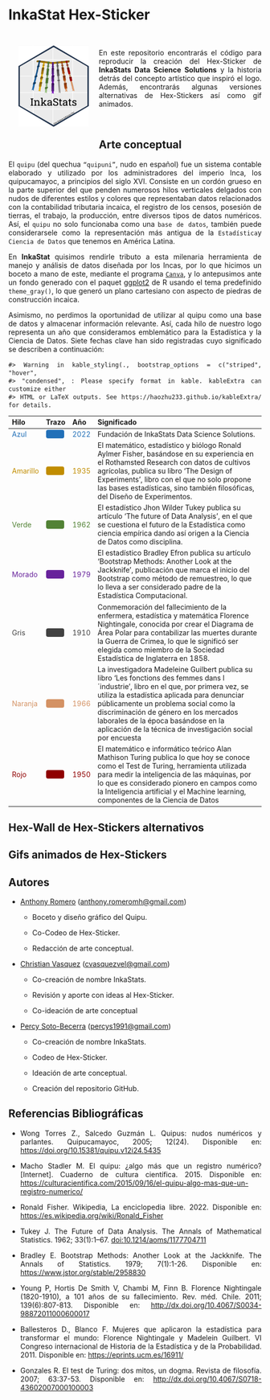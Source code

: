 
<!-- README.md is generated from README.Rmd. Please edit that file -->
<style>
body {
text-align: justify}
</style>

# InkaStat Hex-Sticker

<a href="https://github.com/psotob/InkaStat_HexSticker"><img src="stickers_png/logo-inkastats-official.png" align="left" width="140" hspace="20" vspace="25"/></a>

<br>

En este repositorio encontrarás el código para reproducir la creación
del Hex-Sticker de **InkaStats Data Science Solutions** y la historia
detrás del concepto artístico que inspiró el logo. Además, encontrarás
algunas versiones alternativas de Hex-Stickers así como gif animados.

<br>

## Arte conceptual

El `quipu` (del quechua `“quipuni”`, nudo en español) fue un sistema
contable elaborado y utilizado por los administradores del imperio Inca,
los quipucamayoc, a principios del siglo XVI. Consiste en un cordón
grueso en la parte superior del que penden numerosos hilos verticales
delgados con nudos de diferentes estilos y colores que representaban
datos relacionados con la contabilidad tributaria incaica, el registro
de los censos, posesión de tierras, el trabajo, la producción, entre
diversos tipos de datos numéricos. Así, el `quipu` no solo funcionaba
como una `base de datos`, también puede considerarsele como la
representación más antigua de la `Estadística`y `Ciencia de Datos` que
tenemos en América Latina.

En **InkaStat** quisimos rendirle tributo a esta milenaria herramienta
de manejo y análisis de datos diseñada por los Incas, por lo que hicimos
un boceto a mano de este, mediante el programa
[`Canva`](https://www.canva.com/es_419/), y lo antepusimos ante un fondo
generado con el paquet [ggplot2](https://ggplot2.tidyverse.org/) de R
usando el tema predefinido `theme_gray()`, lo que generó un plano
cartesiano con aspecto de piedras de construcción incaica.

Asimismo, no perdimos la oportunidad de utilizar al quipu como una base
de datos y almacenar información relevante. Así, cada hilo de nuestro
logo representa un año que consideramos emblemático para la Estadística
y la Ciencia de Datos. Siete fechas clave han sido registradas cuyo
significado se describen a continuación:

    #> Warning in kable_styling(., bootstrap_options = c("striped", "hover",
    #> "condensed", : Please specify format in kable. kableExtra can customize either
    #> HTML or LaTeX outputs. See https://haozhu233.github.io/kableExtra/ for details.

| Hilo                                                                        | Trazo                                                                                                                                                                 | Año                                                       | Significado                                                                                                                                                                                                                                                                                                                                                                |
|:----------------------------------------------------------------------------|:----------------------------------------------------------------------------------------------------------------------------------------------------------------------|:----------------------------------------------------------|:---------------------------------------------------------------------------------------------------------------------------------------------------------------------------------------------------------------------------------------------------------------------------------------------------------------------------------------------------------------------------|
| <span style="     color: #2270B8 !important;text-align: c;">Azul</span>     | <span style="     color: #2270B8 !important;border-radius: 4px; padding-right: 4px; padding-left: 4px; background-color: #2270B8 !important;text-align: c;">——</span> | <span style="     color: #2270B8 !important;">2022</span> | Fundación de InkaStats Data Science Solutions.                                                                                                                                                                                                                                                                                                                             |
| <span style="     color: #C18D00 !important;text-align: c;">Amarillo</span> | <span style="     color: #C18D00 !important;border-radius: 4px; padding-right: 4px; padding-left: 4px; background-color: #C18D00 !important;text-align: c;">——</span> | <span style="     color: #C18D00 !important;">1935</span> | El matemático, estadístico y biólogo Ronald Aylmer Fisher, basándose en su experiencia en el Rothamsted Research con datos de cultivos agrícolas, publica su libro ‘The Design of Experiments’, libro con el que no solo propone las bases estadísticas, sino también filosóficas, del Diseño de Experimentos.                                                             |
| <span style="     color: #528235 !important;text-align: c;">Verde</span>    | <span style="     color: #528235 !important;border-radius: 4px; padding-right: 4px; padding-left: 4px; background-color: #528235 !important;text-align: c;">——</span> | <span style="     color: #528235 !important;">1962</span> | El estadístico Jhon Wilder Tukey publica su artículo ‘The future of Data Analysis’, en el que se cuestiona el futuro de la Estadística como ciencia empírica dando así origen a la Ciencia de Datos como disciplina.                                                                                                                                                       |
| <span style="     color: #67229B !important;text-align: c;">Morado</span>   | <span style="     color: #67229B !important;border-radius: 4px; padding-right: 4px; padding-left: 4px; background-color: #67229B !important;text-align: c;">——</span> | <span style="     color: #67229B !important;">1979</span> | El estadístico Bradley Efron publica su artículo ‘Bootstrap Methods: Another Look at the Jackknife’, publicación que marca el inicio del Bootstrap como método de remuestreo, lo que lo lleva a ser considerado padre de la Estadística Computacional.                                                                                                                     |
| <span style="     color: #424242 !important;text-align: c;">Gris</span>     | <span style="     color: #424242 !important;border-radius: 4px; padding-right: 4px; padding-left: 4px; background-color: #424242 !important;text-align: c;">——</span> | <span style="     color: #424242 !important;">1910</span> | Conmemoración del fallecimiento de la enfermera, estadística y matemática Florence Nightingale, conocida por crear el Diagrama de Área Polar para contabilizar las muertes durante la Guerra de Crimea, lo que le significó ser elegida como miembro de la Sociedad Estadística de Inglaterra en 1858.                                                                     |
| <span style="     color: #D49264 !important;text-align: c;">Naranja</span>  | <span style="     color: #D49264 !important;border-radius: 4px; padding-right: 4px; padding-left: 4px; background-color: #D49264 !important;text-align: c;">——</span> | <span style="     color: #D49264 !important;">1966</span> | La investigadora Madeleine Guilbert publica su libro ‘Les fonctions des femmes dans l´industrie’, libro en el que, por primera vez, se utiliza la estadística aplicada para denunciar públicamente un problema social como la discriminación de género en los mercados laborales de la época basándose en la aplicación de la técnica de investigación social por encuesta |
| <span style="     color: #8F0000 !important;text-align: c;">Rojo</span>     | <span style="     color: #8F0000 !important;border-radius: 4px; padding-right: 4px; padding-left: 4px; background-color: #8F0000 !important;text-align: c;">——</span> | <span style="     color: #8F0000 !important;">1950</span> | El matemático e informático teórico Alan Mathison Turing publica lo que hoy se conoce como el Test de Turing, herramienta utilizada para medir la inteligencia de las máquinas, por lo que es considerado pionero en campos como la Inteligencia artificial y el Machine learning, componentes de la Ciencia de Datos                                                      |

## Hex-Wall de Hex-Stickers alternativos

## Gifs animados de Hex-Stickers

## Autores

-   [Anthony Romero](https://github.com/AnthonyRomeroC)
    (<anthony.romeromh@gmail.com>)

    -   Boceto y diseño gráfico del Quipu.

    -   Co-Codeo de Hex-Sticker.

    -   Redacción de arte conceptual.

-   [Christian Vasquez](https://github.com/cvasquezvel)
    (<cvasquezvel@gmail.com>)

    -   Co-creación de nombre InkaStats.

    -   Revisión y aporte con ideas al Hex-Sticker.

    -   Co-ideación de arte conceptual

-   [Percy Soto-Becerra](https://github.com/psotob)
    (<percys1991@gmail.com>)

    -   Co-creación de nombre InkaStats.

    -   Codeo de Hex-Sticker.

    -   Ideación de arte conceptual.

    -   Creación del repositorio GitHub.

## Referencias Bibliográficas

-   Wong Torres Z., Salcedo Guzmán L. Quipus: nudos numéricos y
    parlantes. Quipucamayoc, 2005; 12(24). Disponible en:
    <https://doi.org/10.15381/quipu.v12i24.5435>

-   Macho Stadler M. El quipu: ¿algo más que un registro numérico?
    \[Internet\]. Cuaderno de cultura científica. 2015. Disponible en:
    <https://culturacientifica.com/2015/09/16/el-quipu-algo-mas-que-un-registro-numerico/>

-   Ronald Fisher. Wikipedia, La enciclopedia libre. 2022. Disponible
    en: <https://es.wikipedia.org/wiki/Ronald_Fisher>

-   Tukey J. The Future of Data Analysis. The Annals of Mathematical
    Statistics. 1962; 33(1):1–67. <doi:10.1214/aoms/1177704711>

-   Bradley E. Bootstrap Methods: Another Look at the Jackknife. The
    Annals of Statistics. 1979; 7(1):1-26. Disponible en:
    <https://www.jstor.org/stable/2958830>

-   Young P, Hortis De Smith V, Chambi M, Finn B. Florence Nightingale
    (1820-1910), a 101 años de su fallecimiento. Rev. méd. Chile. 2011;
    139(6):807-813. Disponible en:
    <http://dx.doi.org/10.4067/S0034-98872011000600017>

-   Ballesteros D., Blanco F. Mujeres que aplicaron la estadística para
    transformar el mundo: Florence Nightingale y Madelein Guilbert. VI
    Congreso internacional de Historia de la Estadística y de la
    Probabilidad. 2011. Disponible en: <https://eprints.ucm.es/16911/>

-   Gonzales R. El test de Turing: dos mitos, un dogma. Revista de
    filosofía. 2007; 63:37-53. Disponible en:
    <http://dx.doi.org/10.4067/S0718-43602007000100003>
